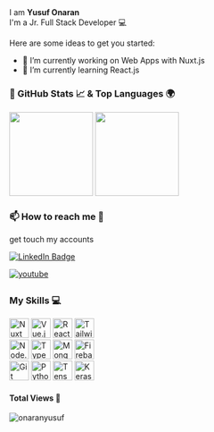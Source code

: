 
<!--
**onaranyusuf/onaranyusuf** is a ✨ _special_ ✨ repository because its `README.md` (this file) appears on your GitHub profile.

Here are some ideas to get you started:

- 🔭 I’m currently working on ...
- 🌱 I’m currently learning ...
- 👯 I’m looking to collaborate on ...
- 🤔 I’m looking for help with ...
- 💬 Ask me about ...
- 📫 How to reach me: ...
- 😄 Pronouns: ...
- ⚡ Fun fact: ...
-->

<!-- <div align="center">
<img src="https://raw.githubusercontent.com/onaranyusuf/onaranyusuf/main/hello.gif" align="center" style="width: 100%" />
</div> -->

## 
I am **Yusuf Onaran** <br>
I'm a Jr. Full Stack Developer 💻<br>

Here are some ideas to get you started:

- 🔭 I’m currently working on Web Apps with Nuxt.js
- 🌱 I’m currently learning React.js 

### 📌 GitHub Stats 📈 & Top Languages 🌍

<div float="center">
  <img  src="https://github-readme-stats.vercel.app/api?username=onaranyusuf&show_icons=true&theme=dark&count_private=true&hide=contribs,issue" height="150" /> 
  <img  src="https://github-readme-stats.vercel.app/api/top-langs/?username=onaranyusuf&layout=compact&theme=dark" height="150" />
</div>

### 📫 How to reach me 👀

get touch my accounts 

[![LinkedIn Badge](https://img.shields.io/badge/Yusuf%20Onaran%20-follow%20on%20linkedin-blue?style=for-the-badge&logo=linkedin)](https://www.linkedin.com/in/yusufonaran/)
<br/>
<!--[![](https://img.shields.io/badge/VISIT%20MY%20WEBSITE-000000?style=for-the-badge&logo=About.me&logoColor=white)](https://www.yusufonaran.me/)-->

<div>
<a href="https://www.youtube.com/c/YusufOnaran" target="_blank">
<img src=https://img.shields.io/badge/youtube-%23EE4831.svg?&style=for-the-badge&logo=youtube&logoColor=white alt=youtube style="margin-bottom: 5px;" />
</a>  
</div>  


### My Skills 💻
<div>  
      <img src="https://www.vectorlogo.zone/logos/nuxtjs/nuxtjs-icon.svg" alt="Nuxt JS" height="35" /> 
      <img src="https://profilinator.rishav.dev/skills-assets/vuejs-original-wordmark.svg" alt="Vue.js" height="35" />  
      <img src="https://profilinator.rishav.dev/skills-assets/react-original-wordmark.svg" alt="React" height="35" />  
      <img src="https://profilinator.rishav.dev/skills-assets/tailwindcss.svg" alt="Tailwind CSS" height="35" /> 
</div>
<div>  
      <img src="https://cdn.jsdelivr.net/gh/devicons/devicon/icons/nodejs/nodejs-original.svg" alt="Node.js" height="35" />
      <img src="https://profilinator.rishav.dev/skills-assets/typescript-original.svg" alt="TypeScript" height="35" />
      <img src="https://profilinator.rishav.dev/skills-assets/mongodb-original-wordmark.svg" alt="MongoDB" height="35" /> 
      <img src="https://profilinator.rishav.dev/skills-assets/firebase.png" alt="Firebase" height="35" /> 
</div>
<div>  
      <img src="https://profilinator.rishav.dev/skills-assets/git-scm-icon.svg" alt="Git" height="35" />  
      <img src="https://profilinator.rishav.dev/skills-assets/python-original.svg" alt="Python" height="35" />  
      <img src="https://profilinator.rishav.dev/skills-assets/tensorflow-icon.svg" alt="TensorFlow" height="35" />  
      <img src="https://profilinator.rishav.dev/skills-assets/keras.png" alt="Keras" height="35" />   
</div>



<!--
<table>
<tr>
  <td width="33%" valign="top">
    <h3 align="center">Frontend</h3>
    <p align="center">
      <img src="https://www.vectorlogo.zone/logos/nuxtjs/nuxtjs-icon.svg" alt="Nuxt JS" height="35" /> 
      <img src="https://profilinator.rishav.dev/skills-assets/vuejs-original-wordmark.svg" alt="Vue.js" height="35" />  
      <img src="https://profilinator.rishav.dev/skills-assets/react-original-wordmark.svg" alt="React" height="35" />  
      <img src="https://profilinator.rishav.dev/skills-assets/tailwindcss.svg" alt="Tailwind CSS" height="35" /> 
    </p>
  </td>

  <td width="33%" valign="top">
    <h3 align="center">Backend</h3>
    <p align="center">
      <img src="https://profilinator.rishav.dev/skills-assets/nodejs-original-wordmark.svg" alt="Node.js" height="35" />
      <img src="https://profilinator.rishav.dev/skills-assets/typescript-original.svg" alt="TypeScript" height="35" />
      <img src="https://profilinator.rishav.dev/skills-assets/mongodb-original-wordmark.svg" alt="MongoDB" height="35" /> 
      <img src="https://profilinator.rishav.dev/skills-assets/firebase.png" alt="Firebase" height="35" /> 
    </p>
  </td>

  <td width="33%" valign="top">
    <h3 align="center">VCS & Others</h3>
    <p align="center">
      <img src="https://profilinator.rishav.dev/skills-assets/git-scm-icon.svg" alt="Git" height="35" />  
      <img src="https://profilinator.rishav.dev/skills-assets/python-original.svg" alt="Python" height="35" />  
      <img src="https://profilinator.rishav.dev/skills-assets/tensorflow-icon.svg" alt="TensorFlow" height="35" />  
      <img src="https://profilinator.rishav.dev/skills-assets/keras.png" alt="Keras" height="35" />   
    </p>
  </td>
</tr>
</table>
-->



<!--
<table><tr><td valign="top" width="33%">
<div align="center">  
<img style="margin: 10px" src="https://profilinator.rishav.dev/skills-assets/html5-original-wordmark.svg" alt="HTML5" height="35" />
<img style="margin: 10px" src="https://profilinator.rishav.dev/skills-assets/css3-original-wordmark.svg" alt="CSS3" height="35" />
<img style="margin: 10px" src="https://profilinator.rishav.dev/skills-assets/javascript-original.svg" alt="JavaScript" height="35" /> 
</div>
  
</td><td valign="top" width="33%">
<div align="center">  
<!--<img style="margin: 10px" src="https://profilinator.rishav.dev/skills-assets/typescript-original.svg" alt="TypeScript" height="35" />   
<img style="margin: 10px" src="https://profilinator.rishav.dev/skills-assets/nuxt.png" alt="Nuxt JS" height="35" /> 
<img style="margin: 10px" src="https://profilinator.rishav.dev/skills-assets/vuejs-original-wordmark.svg" alt="Vue.js" height="35" />  
<img style="margin: 10px" src="https://profilinator.rishav.dev/skills-assets/react-original-wordmark.svg" alt="React" height="35" />  
<img style="margin: 10px" src="https://profilinator.rishav.dev/skills-assets/tailwindcss.svg" alt="Tailwind CSS" height="35" /> 
<img style="margin: 10px" src="https://profilinator.rishav.dev/skills-assets/mongodb-original-wordmark.svg" alt="MongoDB" height="35" /> 
<img style="margin: 10px" src="https://profilinator.rishav.dev/skills-assets/firebase.png" alt="Firebase" height="35" /> 
<!--<img style="margin: 10px" src="https://profilinator.rishav.dev/skills-assets/wordpress.png" alt="WordPress" height="35" />  
<!--<img style="margin: 10px" src="https://profilinator.rishav.dev/skills-assets/nodejs-original-wordmark.svg" alt="Node.js" height="35" />  
</div>
</td></tr></table> 
<div>  
<!--<img style="margin: 10px" src="https://profilinator.rishav.dev/skills-assets/java-original-wordmark.svg" alt="Java" height="35" />
<img style="margin: 10px" src="https://profilinator.rishav.dev/skills-assets/git-scm-icon.svg" alt="Git" height="35" />  
</div>
<div>  
<img style="margin: 10px" src="https://profilinator.rishav.dev/skills-assets/python-original.svg" alt="Python" height="35" />  
<img style="margin: 10px" src="https://profilinator.rishav.dev/skills-assets/tensorflow-icon.svg" alt="TensorFlow" height="35" />  
<img style="margin: 10px" src="https://profilinator.rishav.dev/skills-assets/keras.png" alt="Keras" height="35" />   
</div>-->

#### Total Views 👀
<p align="left"> <img src="https://komarev.com/ghpvc/?username=onaranyusuf&label=Profile%20views&color=0e75b6&style=flat" alt="onaranyusuf" /> </p>
